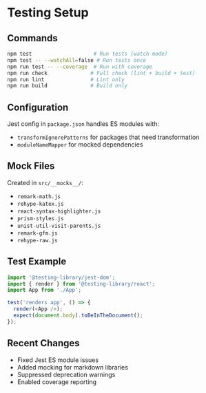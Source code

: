 # Testing Setup

## Commands

```bash
npm test                    # Run tests (watch mode)
npm test -- --watchAll=false # Run tests once
npm run test -- --coverage  # Run with coverage
npm run check              # Full check (lint + build + test)
npm run lint               # Lint only
npm run build              # Build only
```

## Configuration

Jest config in `package.json` handles ES modules with:
- `transformIgnorePatterns` for packages that need transformation
- `moduleNameMapper` for mocked dependencies

## Mock Files

Created in `src/__mocks__/`:
- `remark-math.js`
- `rehype-katex.js`
- `react-syntax-highlighter.js`
- `prism-styles.js`
- `unist-util-visit-parents.js`
- `remark-gfm.js`
- `rehype-raw.js`

## Test Example

```javascript
import '@testing-library/jest-dom';
import { render } from '@testing-library/react';
import App from './App';

test('renders app', () => {
  render(<App />);
  expect(document.body).toBeInTheDocument();
});
```

## Recent Changes

- Fixed Jest ES module issues
- Added mocking for markdown libraries
- Suppressed deprecation warnings
- Enabled coverage reporting
